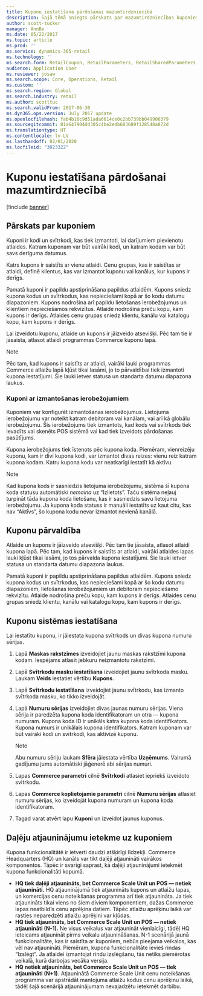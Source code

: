 ```yaml
---
title: Kuponu iestatīšana pārdošanai mazumtirdzniecībā
description: Šajā tēmā sniegts pārskats par mazumtirdzniecības kuponiem un izskaidrots, kā tos iestatīt.
author: scott-tucker
manager: AnnBe
ms.date: 05/22/2017
ms.topic: article
ms.prod: ''
ms.service: dynamics-365-retail
ms.technology: ''
ms.search.form: RetailCoupon, RetailParameters, RetailSharedParameters
audience: Application User
ms.reviewer: josaw
ms.search.scope: Core, Operations, Retail
ms.custom: ''
ms.search.region: Global
ms.search.industry: retail
ms.author: scotttuc
ms.search.validFrom: 2017-06-30
ms.dyn365.ops.version: July 2017 update
ms.openlocfilehash: fab4b16c9d51ada6614ce0c2bb739bb049906379
ms.sourcegitcommit: 81a647904dd305c4be2e4b683689f128548a872d
ms.translationtype: HT
ms.contentlocale: lv-LV
ms.lasthandoff: 02/01/2020
ms.locfileid: "3023322"
---
```

# <a name="set-up-coupons-for-retail-sales"></a>Kuponu iestatīšana pārdošanai mazumtirdzniecībā

[!include [banner](includes/banner.md)]

## <a name="overview-of-coupons"></a>Pārskats par kuponiem

Kuponi ir kodi un svītrkodi, kas tiek izmantoti, lai darījumiem pievienotu atlaides. Katram kuponam var būt vairāki kodi, un katram kodam var būt savs derīguma datumus.

Katrs kupons ir saistīts ar vienu atlaidi. Cenu grupas, kas ir saistītas ar atlaidi, definē klientus, kas var izmantot kuponu vai kanālus, kur kupons ir derīgs.

Pamatā kuponi ir papildu apstiprināšana papildus atlaidēm. Kupons sniedz kupona kodus un svītrkodus, kas nepieciešami kopā ar šo kodu datumu diapazoniem. Kupons nodrošina arī papildu lietošanas ierobežojumus un klientiem nepieciešamos rekvizītus. Atlaide nodrošina preču kopu, kam kupons ir derīgs. Atlaides cenu grupas sniedz klientu, kanālu vai katalogu kopu, kam kupons ir derīgs.

Lai izveidotu kuponu, atlaide un kupons ir jāizveido atsevišķi. Pēc tam tie ir jāsaista, atlasot atlaidi programmas Commerce kuponu lapā.

> [!NOTE]
> Pēc tam, kad kupons ir saistīts ar atlaidi, vairāki lauki programmas Commerce atlaižu lapā kļūst tikai lasāmi, jo to pārvaldībai tiek izmantoti kupona iestatījumi. Šie lauki ietver statusa un standarta datumu diapazona laukus.

### <a name="limited-use-coupons"></a>Kuponi ar izmantošanas ierobežojumiem

Kuponiem var konfigurēt izmantošanas ierobežojumus. Lietojuma ierobežojumu var noteikt katram debitoram vai kanālam, vai arī kā globālu ierobežojumu. Šis ierobežojums tiek izmantots, kad kods vai svītrkods tiek ievadīts vai skenēts POS sistēmā vai kad tiek izveidots pārdošanas pasūtījums.

Kupona ierobežojums tiek īstenots pēc kupona koda. Piemēram, vienreizēju kuponu, kam ir divi kupona kodi, var izmantot divas reizes: vienu reiz katram kupona kodam. Katru kupona kodu var neatkarīgi iestatīt kā aktīvu.

> [!NOTE]
> Kad kupona kods ir sasniedzis lietojuma ierobežojumu, sistēma šī kupona koda statusu automātiski *nemaina* uz “Izlietots”. Taču sistēma neļauj turpināt tāda kupona koda lietošanu, kas ir sasniedzis savu lietojuma ierobežojumu. Ja kupona koda statuss ir manuāli iestatīts uz kaut citu, kas nav “Aktīvs”, šo kupona kodu nevar izmantot nevienā kanālā.

## <a name="managing-coupons"></a>Kuponu pārvaldība

Atlaide un kupons ir jāizveido atsevišķi. Pēc tam tie jāsaista, atlasot atlaidi kupona lapā. Pēc tam, kad kupons ir saistīts ar atlaidi, vairāki atlaides lapas lauki kļūst tikai lasāmi, jo tos pārvalda kupona iestatījumi. Šie lauki ietver statusa un standarta datumu diapazona laukus.

Pamatā kuponi ir papildu apstiprināšana papildus atlaidēm. Kupons sniedz kupona kodus un svītrkodus, kas nepieciešami kopā ar šo kodu datumu diapazoniem, lietošanas ierobežojumiem un debitoram nepieciešamo rekvizītu. Atlaide nodrošina preču kopu, kam kupons ir derīgs. Atlaides cenu grupas sniedz klientu, kanālu vai katalogu kopu, kam kupons ir derīgs.

## <a name="system-setup-for-coupons"></a>Kuponu sistēmas iestatīšana

Lai iestatītu kuponu, ir jāiestata kupona svītrkods un divas kupona numuru sērijas.

1. Lapā **Maskas rakstzīmes** izveidojiet jaunu maskas rakstzīmi kupona kodam. Iespējams atlasīt jebkuru neizmantotu rakstzīmi.
2. Lapā **Svītrkodu masku iestatīšana** izveidojiet jaunu svītrkoda masku. Laukam **Veids** iestatiet vērtību **Kupons**.
3. Lapā **Svītrkodu iestatīšana** izveidojiet jaunu svītrkodu, kas izmanto svītrkoda masku, ko tikko izveidojāt.
4. Lapā **Numuru sērijas** izveidojiet divas jaunas numuru sērijas. Viena sērija ir paredzēta kupona koda identifikatoram un otra — kupona numuram. Kupona koda ID ir unikāls katra kupona koda identifikators. Kupona numurs ir unikālais kupona identifikators. Katram kuponam var būt vairāki kodi un svītrkodi, kas aktivizē kuponu.

    > [!NOTE]
    > Abu numuru sēriju laukam **Sfēra** jāiestata vērtība **Uzņēmums**. Vairumā gadījumu jums automātiski jāģenerē abi sērijas numuri.

5. Lapas **Commerce parametri** cilnē **Svītrkodi** atlasiet iepriekš izveidoto svītrkodu.
6. Lapas **Commerce koplietojamie parametri** cilnē **Numuru sērijas** atlasiet numuru sērijas, ko izveidojāt kupona numuram un kupona koda identifikatoram.
7. Tagad varat atvērt lapu **Kuponi** un izveidot jaunus kuponus.

## <a name="the-effect-of-partial-updates-on-coupons"></a>Daļēju atjauninājumu ietekme uz kuponiem

Kupona funkcionalitātē ir ietverti daudzi atšķirīgi līdzekļi. Commerce Headquarters (HQ) un kanāls var tikt daļēji atjaunināti vairākos komponentos. Tāpēc ir svarīgi saprast, kā daļēji atjauninājumi ietekmēt kupona funkcionalitāti kopumā.

- **HQ tiek daļēji atjaunināts, bet Commerce Scale Unit un POS — netiek atjaunināti.** HQ atjauninājumā tiek atjaunināts kupons un atlaižu lapas, un komercijas cenu noteikšanas programma arī tiek atjaunināta. Ja tiek atjaunināts tikai viens no šiem diviem komponentiem, dažas Commerce lapas neatbildīs cenu aprēķina datiem. Tāpēc atlaižu aprēķinu laikā var rasties neparedzēti atlaižu aprēķini var kļūdas.
- **HQ tiek atjaunināts, bet Commerce Scale Unit un POS — netiek atjaunināti (N-1).** Ne visus veikalus var atjaunināt vienlaicīgi, tādēļ HQ ieteicams atjaunināt pirms veikalu atjaunināšanas. N-1 scenārijā jaunā funkcionalitāte, kas ir saistīta ar kuponiem, nebūs pieejama veikalos, kas vēl nav atjaunināti. Piemēram, kupona funkcionalitāte ievieš rindas “Izslēgt”. Ja atlaidei izmantojat rindu izslēgšanu, tās netiks piemērotas veikalā, kurā darbojas vecāka versija.
- **HQ netiek atjaunināts, bet Commerce Scale Unit un POS — tiek atjaunināti (N+1).** Atjauninātā Commerce Scale Unit cenu noteikšanas programma var apstrādāt mantojuma atlaižu kodus cenu aprēķinu laikā, tādēļ šajā scenārijā atjauninājumam nevajadzētu ietekmēt darbību.
